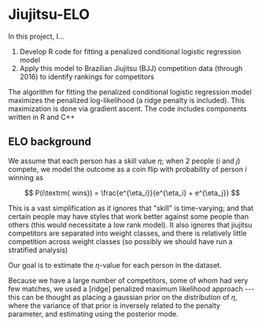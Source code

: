 # Jiujitsu-ELO

In this project, I...
1) Develop R code for fitting a penalized conditional logistic regression model
2) Apply this model to Brazilian Jiujitsu (BJJ) competition data (through 2016) to identify rankings for competitors

The algorithm for fitting the penalized conditional logistic regression model maximizes the penalized log-likelihood (a ridge penalty is included). This maximization is done via gradient ascent. The code includes components written in R and C++

## ELO background

We assume that each person has a skill value $\eta$; when 2 people ($i$ and $j$) compete, we model the outcome as a coin flip with probability of person $i$ winning as

$$
P(i\textrm{ wins}) = \frac{e^{\eta_i}}{e^{\eta_i} + e^{\eta_j}}
$$

This is a vast simplification as it ignores that "skill" is time-varying; and that certain people may have styles that work better against some people than others (this would necessitate a low rank model). It also ignores that jiujitsu competitors are separated into weight classes, and there is relatively little competition across weight classes (so possibly we should have run a stratified analysis)

Our goal is to estimate the $\eta$-value for each person in the dataset.

Because we have a large number of competitors, some of whom had very few matches, we used a [ridge] penalized maximum likelihood approach --- this can be thought as placing a gaussian prior on the distribution of $\eta$, where the variance of that prior is inversely related to the penalty parameter, and estimating using the posterior mode.
